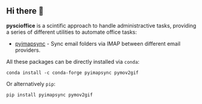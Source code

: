 ## Hi there 👋

**pyscioffice** is a scintific approach to handle administractive tasks, providing a series of different utilities to automate office tasks:
 
* [pyimapsync](https://github.com/pyscioffice/pyimapsync) - Sync email folders via IMAP between different email providers. 

All these packages can be directly installed via `conda`: 
```
conda install -c conda-forge pyimapsync pymov2gif
```

Or alternatively `pip`: 
```
pip install pyimapsync pymov2gif
```
